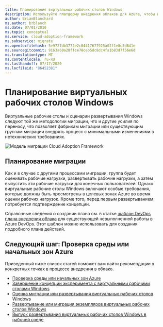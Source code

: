 ```yaml
---
title: Планирование виртуальных рабочих столов Windows
description: Используйте платформу внедрения облаков для Azure, чтобы изучить рекомендации по переносу виртуальных рабочих столов, чтобы сократить сложность и стандартизировать процесс миграции.
author: BrianBlanchard
ms.author: brblanch
ms.date: 07/01/2010
ms.topic: conceptual
ms.service: cloud-adoption-framework
ms.subservice: migrate
ms.openlocfilehash: 5e9727db3772e2c04417677925a02f1e8c3d841e
ms.sourcegitcommit: 9163a60a28ffce78ceb5dc8dc4fa1b83d7f56e6d
ms.translationtype: MT
ms.contentlocale: ru-RU
ms.lasthandoff: 07/17/2020
ms.locfileid: "86452381"
---
```

# <a name="windows-virtual-desktop-planning"></a>Планирование виртуальных рабочих столов Windows

Виртуальные рабочие столы и сценарии развертывания Windows следуют той же методологии миграции, что и другие усилия по переносу, что позволяет фабрикам миграции или существующим группам миграции внедрять процесс с минимальными изменениями в нетехнических требованиях.

![Модель миграции Cloud Adoption Framework](../../_images/migrate/methodology.png)

## <a name="plan-your-migration"></a>Планирование миграции

Как и в случае с другими процессами миграции, группа будет оценивать рабочие нагрузки, развертывать рабочие нагрузки, а затем выпустить эти рабочие нагрузки для конечных пользователей. Однако виртуальные рабочие столы Windows включают особые требования, которые должны быть просмотрены в целевых зонах Azure во время оценки рабочих нагрузок. Кроме того, перед первым развертыванием потребуется подтверждение концепции.

Справочные сведения о создании плана см. в статье [шаблон DevOps плана внедрения облака](../../plan/template.md) для существующей невыполненной работы в Azure DevOps. Этот шаблон можно использовать для создания подробного плана действий.

## <a name="next-step-review-your-environment-or-azure-landing-zones"></a>Следующий шаг: Проверка среды или начальных зон Azure

Приведенный ниже список статей поможет вам найти рекомендации в конкретных точках в процессе внедрения в облако.

- [Проверка среды или начальных зон Azure](./ready.md)
- [Завершение концепции эксперимента с виртуальными рабочими столами Windows](./proof-of-concept.md)
- [Оценка миграции или развертывания виртуальных рабочих столов Windows](./migrate-assess.md)
- [Развертывание или миграция экземпляров виртуальных рабочих столов Windows](./migrate-deploy.md)
- [Выпуск развертывания виртуальных рабочих столов Windows в рабочей среде](./migrate-release.md)
